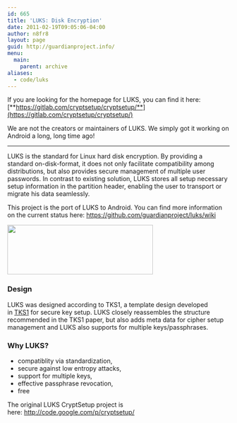 ```yaml
---
id: 665
title: 'LUKS: Disk Encryption'
date: 2011-02-19T09:05:06-04:00
author: n8fr8
layout: page
guid: http://guardianproject.info/
menu:
  main:
    parent: archive
aliases:
  - code/luks
---
```

If you are looking for the homepage for LUKS, you can find it here: [**https://gitlab.com/cryptsetup/cryptsetup/**](https://gitlab.com/cryptsetup/cryptsetup/)

We are not the creators or maintainers of LUKS. We simply got it working on Android a long, long time ago!

* * *

LUKS is the standard for Linux hard disk encryption. By providing a standard on-disk-format, it does not only facilitate compatibility among distributions, but also provides secure management of multiple user passwords. In contrast to existing solution, LUKS stores all setup necessary setup information in the partition header, enabling the user to transport or migrate his data seamlessly.

This project is the port of LUKS to Android. You can find more information on the current status here: <https://github.com/guardianproject/luks/wiki>

[<img class="alignnone size-full wp-image-966" title="luks-logo-cropped" src="https://guardianproject.info/wp-content/uploads/2011/02/luks-logo-cropped.png" alt="" width="330" height="112" srcset="https://guardianproject.info/wp-content/uploads/2011/02/luks-logo-cropped.png 330w, https://guardianproject.info/wp-content/uploads/2011/02/luks-logo-cropped-300x101.png 300w" sizes="(max-width: 330px) 100vw, 330px" />](https://guardianproject.info/wp-content/uploads/2011/02/luks-logo-cropped.png)

### Design

LUKS was designed according to TKS1, a template design developed in [TKS1](http://code.google.com/p/cryptsetup/wiki/TKS1) for secure key setup. LUKS closely reassembles the structure recommended in the TKS1 paper, but also adds meta data for cipher setup management and LUKS also supports for multiple keys/passphrases.

### <a name="Why_LUKS?"></a>Why LUKS?

  * compatiblity via standardization,
  * secure against low entropy attacks,
  * support for multiple keys,
  * effective passphrase revocation,
  * free

The original LUKS CryptSetup project is here: <http://code.google.com/p/cryptsetup/>